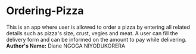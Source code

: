 # Ordering-Pizza
This is an app where user is allowed to order a pizza by entering all related details such as pizza's size, crust, vegies and meat. A user can fill the delivery form and can be informed on the amount to pay while delivering.<br>
<b>Author's Name:</b> Diane NGOGA NIYODUKORERA
